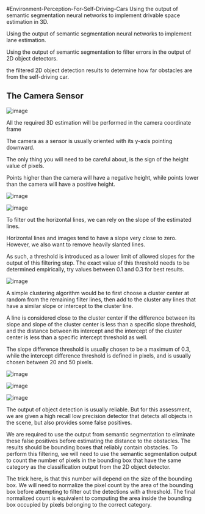 #Environment-Perception-For-Self-Driving-Cars
Using the output of semantic segmentation neural networks to implement drivable space estimation in 3D.

Using the output of semantic segmentation neural networks to implement lane estimation.

Using the output of semantic segmentation to filter errors in the output of 2D object detectors.

the filtered 2D object detection results to determine how far obstacles are from the self-driving car.
## The Camera Sensor

![image](https://github.com/AmarchandC/VISUAL-PERCEPTION-FOR-SELF-DRIVING-CARS-Environment-Perception-For-Self-Driving-Cars/assets/82858194/1a5077e4-18cf-4ced-a37c-727910783707)

All the required 3D estimation will be performed in the camera coordinate frame

The camera as a sensor is usually oriented with its y-axis pointing downward.

The only thing you will need to be careful about, is the sign of the height value of pixels.

Points higher than the camera will have a negative height, while points lower than the camera will have a positive height.


![image](https://github.com/AmarchandC/VISUAL-PERCEPTION-FOR-SELF-DRIVING-CARS-Environment-Perception-For-Self-Driving-Cars/assets/82858194/f47019e5-8e4a-4728-aed2-98092f155034)

![image](https://github.com/AmarchandC/VISUAL-PERCEPTION-FOR-SELF-DRIVING-CARS-Environment-Perception-For-Self-Driving-Cars/assets/82858194/85b2267c-d118-4c72-a5c6-8cfed0346f5d)


To filter out the horizontal lines, we can rely on the slope of the estimated lines.

Horizontal lines and images tend to have a slope very close to zero. However, we also want to remove heavily slanted lines.

As such, a threshold is introduced as a lower limit of allowed slopes for the output of this filtering step. The exact value of this threshold needs to be determined empirically, try values between 0.1 and 0.3 for best results.

![image](https://github.com/AmarchandC/VISUAL-PERCEPTION-FOR-SELF-DRIVING-CARS-Environment-Perception-For-Self-Driving-Cars/assets/82858194/8aef1da4-b05f-4629-9f97-762f75502022)



A simple clustering algorithm would be to first choose a cluster center at random from the remaining filter lines, then add to the cluster any lines that have a similar slope or intercept to the cluster line.

A line is considered close to the cluster center if the difference between its slope and slope of the cluster center is less than a specific slope threshold, and the distance between its intercept and the intercept of the cluster center is less than a specific intercept threshold as well.

The slope difference threshold is usually chosen to be a maximum of 0.3, while the intercept difference threshold is defined in pixels, and is usually chosen between 20 and 50 pixels.

![image](https://github.com/AmarchandC/VISUAL-PERCEPTION-FOR-SELF-DRIVING-CARS-Environment-Perception-For-Self-Driving-Cars/assets/82858194/7ccbe6df-1946-414a-96ab-ccb59fa47a67)


![image](https://github.com/AmarchandC/VISUAL-PERCEPTION-FOR-SELF-DRIVING-CARS-Environment-Perception-For-Self-Driving-Cars/assets/82858194/64928d8d-c9ba-4fa4-8098-932c1501cd3f)

![image](https://github.com/AmarchandC/VISUAL-PERCEPTION-FOR-SELF-DRIVING-CARS-Environment-Perception-For-Self-Driving-Cars/assets/82858194/a239c1fc-ff5a-4414-9446-646b9af82eaa)

The output of object detection is usually reliable. But for this assessment, we are given a high recall low precision detector that detects all objects in the scene, but also provides some false positives.

We are required to use the output from semantic segmentation to eliminate these false positives before estimating the distance to the obstacles.
The results should be bounding boxes that reliably contain obstacles. To perform this filtering, we will need to use the semantic segmentation output to count the number of pixels in the bounding box that have the same category as the classification output from the 2D object detector.

The trick here, is that this number will depend on the size of the bounding box. We will need to normalize the pixel count by the area of the bounding box before attempting to filter out the detections with a threshold. The final normalized count is equivalent to computing the area inside the bounding box occupied by pixels belonging to the correct category.
